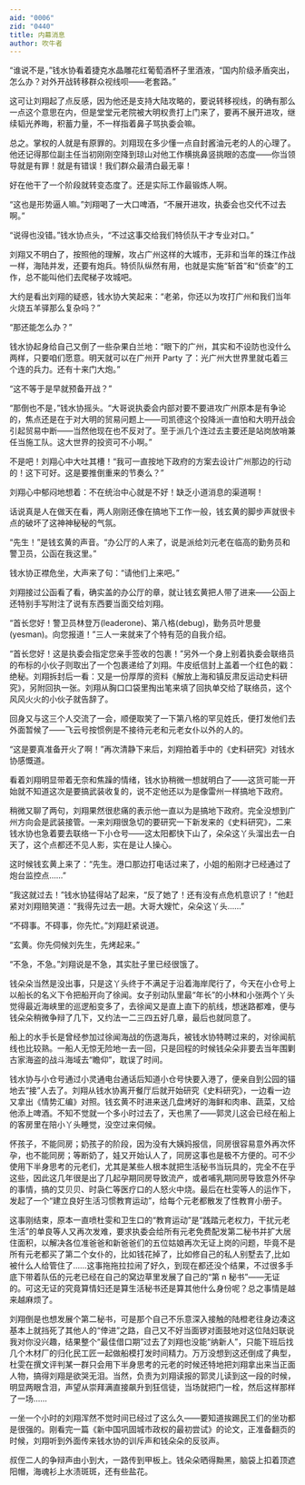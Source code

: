 ```yaml
---
aid: "0006"
zid: "0440"
title: 内幕消息
author: 吹牛者
---
```


“谁说不是，”钱水协看着捷克水晶雕花红葡萄酒杯子里酒液，“国内阶级矛盾突出，怎么办？对外开战转移群众视线呗――老套路。”

这可让刘翔起了点反感，因为他还是支持大陆攻略的，要说转移视线，的确有那么一点这个意思在内，但是堂堂元老院被大明权贵打上门来了，要再不展开进攻，继续韬光养晦，积蓄力量，不一样指着鼻子骂执委会嘛。

总之。掌权的人就是有原罪的。刘翔现在多少懂一点自封酱油元老的人的心理了。他还记得那位副主任当初刚刚空降到琼山对他工作横挑鼻竖挑眼的态度――你当领导就是有罪！就是有错误！我们群众最清白最无辜！

好在他干了一个阶段就转变态度了。还是实际工作最锻炼人啊。

“这也是形势逼人嘛。”刘翔喝了一大口啤酒，“不展开进攻，执委会也交代不过去啊。”

“说得也没错。”钱水协点头，“不过这事交给我们特侦队干才专业对口。”

刘翔又不明白了，按照他的理解，攻占广州这样的大城市，无非和当年的珠江作战一样，海陆并发，还要有炮兵。特侦队纵然有用，也就是实施“斩首”和“侦查”的工作，总不能叫他们去爬梯子攻城吧。

大约是看出刘翔的疑惑，钱水协大笑起来：“老弟，你还以为攻打广州和我们当年火烧五羊驿那么复杂吗？”

“那还能怎么办？”

钱水协起身给自己又倒了一些杂果白兰地：“眼下的广州，其实和不设防也没什么两样，只要咱们愿意。明天就可以在广州开 Party 了：光广州大世界里就屯着三个连的兵力。还有十来门大炮。”

“这不等于是早就预备开战？”

“那倒也不是，”钱水协摇头。“大哥说执委会内部对要不要进攻广州原本是有争论的，焦点还是在于对大明的贸易问题上――司凯德这个投降派一直怕和大明开战会引起贸易中断――当然他现在也不反对了。至于派几个连过去主要还是站岗放哨兼任当施工队。这大世界的投资可不小啊。”

不是吧！刘翔心中大吐其槽！“我可一直按地下政府的方案去设计广州那边的行动的！这下可好。这是要推倒重来的节奏么？”

刘翔心中郁闷地想着：不在统治中心就是不好！缺乏小道消息的渠道啊！

话说真是人在做天在看，两人刚刚还像在搞地下工作一般，钱玄黄的脚步声就很卡点的破坏了这神神秘秘的气氛。

“先生！”是钱玄黄的声音。“办公厅的人来了，说是派给刘元老在临高的勤务员和警卫员，公函在我这里。”

钱水协正襟危坐，大声来了句：“请他们上来吧。”

刘翔接过公函看了看，确实盖的办公厅的章，就让钱玄黄把人带了进来――公函上还特别手写附注了说有东西要当面交给刘翔。

“首长您好！警卫员林登万(leaderone)、第八格(debug)，勤务员叶思曼(yesman)。向您报道！”三人一来就来了个特有范的自我介绍。

“首长您好！这是执委会指定您亲手签收的包裹！”另外一个身上别着执委会联络员的布标的小伙子则取出了一个包裹递给了刘翔。牛皮纸信封上盖着一个红色的戳：绝秘。刘翔拆封后一看：又是一份厚厚的资料《解放上海和镇反肃反运动史料研究》，另附回执一张。刘翔从胸口口袋里掏出笔来填了回执单交给了联络员，这个风风火火的小伙子就告辞了。

回身又与这三个人交流了一会，顺便取笑了一下第八格的罕见姓氏，便打发他们去外面暂候了——飞云号按惯例是不接待元老和元老女仆以外的人的。

“这是要真准备开火了啊！”再次清静下来后，刘翔拍着手中的《史料研究》对钱水协感慨道。

看着刘翔明显带着无奈和焦躁的情绪，钱水协稍微一想就明白了――这货可能一开始就不知道这次是要搞武装收复的，说不定他还以为是像雷州一样搞地下政府。

稍微又聊了两句，刘翔果然很悲痛的表示他一直以为是搞地下政府。完全没想到广州方向会是武装接管。一来刘翔很急切的要研究一下新发来的《史料研究》，二来钱水协也急着要去联络一下小仓号――这太阳都快下山了，朵朵这丫头溜出去一白天了，这个点都还不见人影，实在是让人操心。

这时候钱玄黄上来了：“先生。港口那边打电话过来了，小姐的船刚才已经通过了炮台监控点……”

“我这就过去！”钱水协猛得站了起来，“反了她了！还有没有点危机意识了！”他赶紧对刘翔赔笑道：“我得先过去一趟。大哥大嫂忙，朵朵这丫头……”

“不碍事。不碍事，你先忙。”刘翔赶紧说道。

“玄黄。你先伺候刘先生，先烤起来。”

“不急，不急。”刘翔说是不急，其实肚子里已经很饿了。

钱朵朵当然是没出事，只是这丫头终于不满足于沿着海岸爬行了，今天在小仓号上以船长的名义下令把船开向了徐闻。女子别动队里最“年长”的小林和小张两个丫头觉得最近海峡里的巡逻船变多了，去徐闻又是直上直下的航线，想迷路都难，便与钱朵朵稍微争辩了几下，又约法一二三四五好几章，最后也就同意了。

船上的水手长是曾经参加过徐闻海战的伤退海兵，被钱水协特聘过来的，对徐闻航线也比较熟。一船人无惊无险地一去一回，只是回程的时候钱朵朵非要去当年围剿古家海盗的战斗海域去“瞻仰”，耽误了时间。

钱水协与小仓号通过小灵通电台通话后知道小仓号快要入港了，便亲自到公园的锚地去“接”人去了。刘翔从钱水协离开餐厅后就开始研究《史料研究》，一边看一边又拿出《情势汇编》对照。钱玄黄不时进来送几盘烤好的海鲜和肉串、蔬菜，又给他添上啤酒。不知不觉就一个多小时过去了，天也黑了――郭灵儿这会已经在船上的客房里在陪小丫头睡觉，没空过来伺候。

怀孩子，不能同房；奶孩子的阶段，因为没有大姨妈报信，同房很容易意外再次怀孕，也不能同房；等断奶了，娃又开始认人了，同房这事也是极不方便的。可不少使用下半身思考的元老们，尤其是某些人根本就把生活秘书当玩具的，完全不在乎这些，因此这几年很是出了几起孕期同房导致流产，或者哺乳期同房导致意外怀孕的事情，搞的艾贝贝、时袅仁等医疗口的人怒火中烧。最后在杜雯等人的运作下，发起了一个“建立良好生活习惯教育运动”，给每个元老都散发了性教育小册子。

这事刚结束，原本一直喷杜雯和卫生口的“教育运动”是“践踏元老权力，干扰元老生活”的单良等人又再次发难，要求执委会给所有元老免费配发第二秘书并扩大居住面积，以解决各位准爸爸和新爸爸们的五位姑娘再次无证上岗的问题，毕竟不是所有元老都买了第二个女仆的，比如钱花掉了，比如修自己的私人别墅去了,比如被什么人给管住了……这事拖拖拉拉闹了好久，到现在都还没个结果，不过很多手底下带着队伍的元老已经在自己的窝边草里发展了自己的“第 n 秘书”――无证的。可这无证的究竟算情妇还是算生活秘书还是算其他什么身份呢？总之事情是越来越麻烦了。

刘翔倒是也想发展个第二秘书，可是那个自己不乐意深入接触的陆橙老往身边凑这基本上就挡死了其他人的“倖进”之路，自己又不好当面锣对面鼓地对这位陆妇联说我对你没兴趣，结果整个“最佳借口期”过去了刘翔也没能“纳新人”，只能下班后找几个木材厂的归化民工匠一起做船模打发时间精力。万万没想到这还倒成了典型，杜雯在撰文评判某一群只会用下半身思考的元老的时候还特地把刘翔拿出来当正面人物，搞得刘翔是欲哭无泪。当然，负责为刘翔读报的郭灵儿读到这一段的时候，明显两眼含泪，声望从崇拜满直接飙升到狂信徒，当场就把门一栓，然后这样那样了一场……

一坐一个小时的刘翔浑然不觉时间已经过了这么久――要知道挨踢民工们的坐功都是很强的。刚看完一篇《新中国巩固城市政权的最初尝试》的论文，正准备翻页的时候，刘翔听到外面传来钱水协的训斥声和钱朵朵的反驳声。

叔侄二人的争辩声由小到大，一路传到甲板上。钱朵朵晒得黝黑，脑袋上扣着顶遮阳帽，海魂衫上水渍斑斑，还有些盐花。
